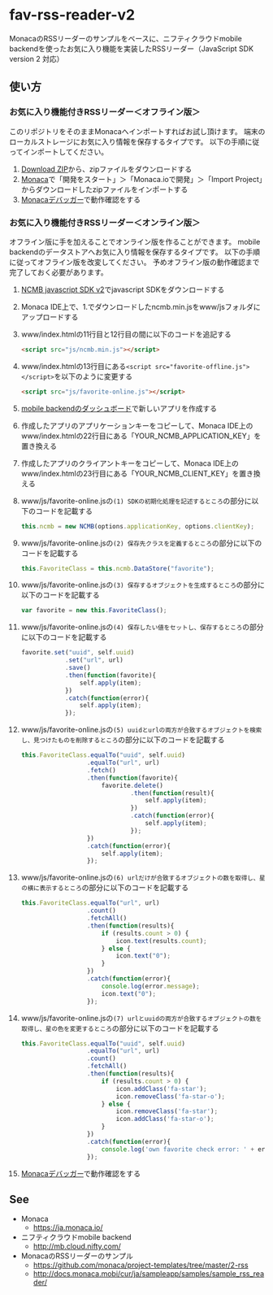 # fav-rss-reader-v2
MonacaのRSSリーダーのサンプルをベースに、ニフティクラウドmobile backendを使ったお気に入り機能を実装したRSSリーダー（JavaScript SDK version 2 対応）

## 使い方

### お気に入り機能付きRSSリーダー＜オフライン版＞

このリポジトリをそのままMonacaへインポートすればお試し頂けます。
端末のローカルストレージにお気に入り情報を保存するタイプです。
以下の手順に従ってインポートしてください。

1. [Download ZIP](https://github.com/ndyuya/fav-rss-reader-v2/archive/master.zip)から、zipファイルをダウンロードする
1. [Monaca](https://ja.monaca.io/)で「開発をスタート」＞「Monaca.ioで開発」＞「Import Project」からダウンロードしたzipファイルをインポートする
1. [Monacaデバッガー](http://ja.monaca.io/debugger.html)で動作確認をする

### お気に入り機能付きRSSリーダー＜オンライン版＞

オフライン版に手を加えることでオンライン版を作ることができます。
mobile backendのデータストアへお気に入り情報を保存するタイプです。
以下の手順に従ってオフライン版を改変してください。
予めオフライン版の動作確認まで完了しておく必要があります。

1. [NCMB javascript SDK v2](https://github.com/NIFTYCloud-mbaas/ncmb_js/releases)でjavascript SDKをダウンロードする
1. Monaca IDE上で、1.でダウンロードしたncmb.min.jsをwww/jsフォルダにアップロードする
1. www/index.htmlの11行目と12行目の間に以下のコードを追記する
    ```html
    <script src="js/ncmb.min.js"></script>
    ```

1. www/index.htmlの13行目にある`<script src="favorite-offline.js"></script>`を以下のように変更する
    ```html
    <script src="js/favorite-online.js"></script>
    ```

1. [mobile backendのダッシュボード](https://console.mb.cloud.nifty.com/)で新しいアプリを作成する
1. 作成したアプリのアプリケーションキーをコピーして、Monaca IDE上のwww/index.htmlの22行目にある「YOUR_NCMB_APPLICATION_KEY」を置き換える
1. 作成したアプリのクライアントキーをコピーして、Monaca IDE上のwww/index.htmlの23行目にある「YOUR_NCMB_CLIENT_KEY」を置き換える
1. www/js/favorite-online.jsの`(1) SDKの初期化処理を記述するところ`の部分に以下のコードを記載する
    ```javascript
    this.ncmb = new NCMB(options.applicationKey, options.clientKey);
    ```

1. www/js/favorite-online.jsの`(2) 保存先クラスを定義するところ`の部分に以下のコードを記載する
    ```javascript
    this.FavoriteClass = this.ncmb.DataStore("favorite");
    ```

1. www/js/favorite-online.jsの`(3) 保存するオブジェクトを生成するところ`の部分に以下のコードを記載する
    ```javascript
    var favorite = new this.FavoriteClass();
    ```

1. www/js/favorite-online.jsの`(4) 保存したい値をセットし、保存するところ`の部分に以下のコードを記載する
    ```javascript
    favorite.set("uuid", self.uuid)
                .set("url", url)
                .save()
                .then(function(favorite){
                    self.apply(item);
                })
                .catch(function(error){
                    self.apply(item);
                });
    ```

1. www/js/favorite-online.jsの`(5) uuidとurlの両方が合致するオブジェクトを検索し、見つけたものを削除するところ`の部分に以下のコードを記載する
    ```javascript
    this.FavoriteClass.equalTo("uuid", self.uuid)
                      .equalTo("url", url)
                      .fetch()
                      .then(function(favorite){
                          favorite.delete()
                                  .then(function(result){
                                      self.apply(item);
                                  })
                                  .catch(function(error){
                                      self.apply(item);
                                  });
                      })
                      .catch(function(error){
                          self.apply(item);
                      });
    ```

1. www/js/favorite-online.jsの`(6) urlだけが合致するオブジェクトの数を取得し、星の横に表示するところ`の部分に以下のコードを記載する
    ```javascript
    this.FavoriteClass.equalTo("url", url)
                      .count()
                      .fetchAll()
                      .then(function(results){
                          if (results.count > 0) {
                              icon.text(results.count);
                          } else {
                              icon.text("0");
                          }
                      })
                      .catch(function(error){
                          console.log(error.message);
                          icon.text("0");
                      });
    ```

1. www/js/favorite-online.jsの`(7) urlとuuidの両方が合致するオブジェクトの数を取得し、星の色を変更するところ`の部分に以下のコードを記載する
    ```javascript
    this.FavoriteClass.equalTo("uuid", self.uuid)
                      .equalTo("url", url)
                      .count()
                      .fetchAll()
                      .then(function(results){
                          if (results.count > 0) {
                              icon.addClass('fa-star');
                              icon.removeClass('fa-star-o');
                          } else {
                              icon.removeClass('fa-star');
                              icon.addClass('fa-star-o');
                          }
                      })
                      .catch(function(error){
                          console.log('own favorite check error: ' + error.message);
                      });
    ```

1. [Monacaデバッガー](http://ja.monaca.io/debugger.html)で動作確認をする

## See

* Monaca
  * https://ja.monaca.io/
* ニフティクラウドmobile backend
  * http://mb.cloud.nifty.com/
* MonacaのRSSリーダーのサンプル
  * https://github.com/monaca/project-templates/tree/master/2-rss
  * http://docs.monaca.mobi/cur/ja/sampleapp/samples/sample_rss_reader/

